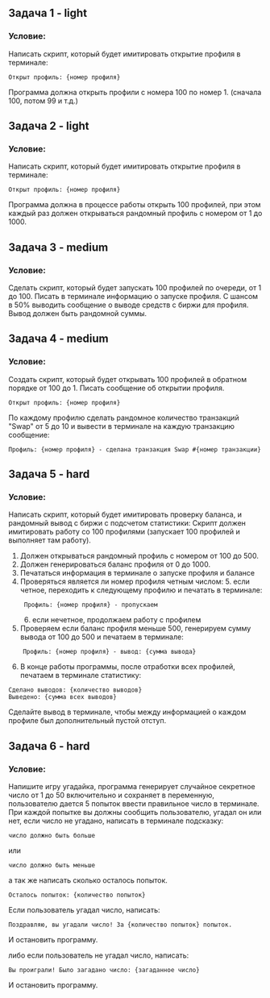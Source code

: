 ## Задача 1 - light
### Условие:

Написать скрипт, который будет имитировать открытие профиля в терминале:

```text
Открыт профиль: {номер профиля}
```

Программа должна открыть профили с номера 100 по номер 1. (сначала 100, потом 99 и т.д.)


## Задача 2 - light
### Условие:

Написать скрипт, который будет имитировать открытие профиля в терминале:

```text
Открыт профиль: {номер профиля}
```

Программа должна в процессе работы открыть 100 профилей, при этом каждый раз должен открываться рандомный
профиль с номером от 1 до 1000.

## Задача 3 - medium
### Условие:
Сделать скрипт, который будет запускать 100 профилей по очереди, от 1 до 100.
Писать в терминале информацию о запуске профиля.
С шансом в 50% выводить сообщение о выводе средств с биржи для профиля.
Вывод должен быть рандомной суммы.

## Задача 4 - medium
### Условие:
Создать скрипт, который будет открывать 100 профилей в обратном порядке от 100 до 1.
Писать сообщение об открытии профиля.
```text
Открыт профиль: {номер профиля}
```
По каждому профилю сделать рандомное количество транзакций "Swap" от 5 до 10
и вывести в терминале на каждую транзакцию сообщение:
```text
Профиль: {номер профиля} - сделана транзакция Swap #{номер транзакции}
```


## Задача 5 - hard
### Условие:

Написать скрипт, который будет имитировать проверку баланса, и рандомный вывод с биржи с подсчетом статистики:
Скрипт должен имитировать работу со 100 профилями (запускает 100 профилей и выполняет там работу).

1. Должен открываться рандомный профиль с номером от 100 до 500.
2. Должен генерироваться баланс профиля от 0 до 1000.
3. Печататься информация в терминале о запуске профиля и балансе
4. Проверяться является ли номер профиля четным числом:
    5. если четное, переходить к следующему профилю и печатать в терминале:
   ```text
    Профиль: {номер профиля} - пропускаем
    ```
    6. если нечетное, продолжаем работу с профилем
5. Проверяем если баланс профиля меньше 500, генерируем сумму вывода от 100 до 500 и печатаем в терминале:

```text
    Профиль: {номер профиля} - вывод: {сумма вывода}
  ```

6. В конце работы программы, после отработки всех профилей, печатаем в терминале статистику:

```text
Сделано выводов: {количество выводов}
Выведено: {сумма всех выводов}
```

Сделайте вывод в терминале, чтобы между информацией о каждом профиле был дополнительный пустой отступ.

## Задача 6 - hard

### Условие:

Напишите игру угадайка, программа генерирует случайное секретное число от 1 до 50 включительно и сохраняет в
переменную,
пользователю дается 5 попыток ввести правильное число в терминале.
При каждой попытке вы должны сообщить пользователю, угадал он или нет, если число не угадано, написать в
терминале подсказку:

```text
число должно быть больше
```

или

```text
число должно быть меньше
```

а так же написать сколько осталось попыток.

```text
Осталось попыток: {количество попыток}
```

Если пользователь угадал число, написать:

```text
Поздравляю, вы угадали число! За {количество попыток} попыток.
```

И остановить программу.

либо еcли пользователь не угадал число, написать:

```text
Вы проиграли! Было загадано число: {загаданное число}
```

И остановить программу.